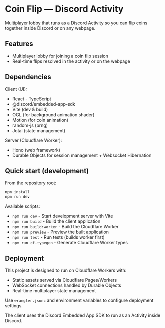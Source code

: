# Coin Flip — Discord Activity

Multiplayer lobby that runs as a Discord Activity so you can flip coins together inside Discord or on any webpage.

## Features

- Multiplayer lobby for joining a coin flip session
- Real-time flips resolved in the activity or on the webpage

## Dependencies

Client (UI):

- React - TypeScript
- @discord/embedded-app-sdk
- Vite (dev & build)
- OGL (for background animation shader)
- Motion (for coin animation)
- random-js (prng)
- Jotai (state management)

Server (Cloudflare Worker):

- Hono (web framework)
- Durable Objects for session management + Websocket Hibernation

## Quick start (development)

From the repository root:

```cmd
npm install
npm run dev
```

Available scripts:

- `npm run dev` - Start development server with Vite
- `npm run build` - Build the client application
- `npm run build:worker` - Build the Cloudflare Worker
- `npm run preview` - Preview the built application
- `npm run test` - Run tests (builds worker first)
- `npm run cf-typegen` - Generate Cloudflare Worker types

## Deployment

This project is designed to run on Cloudflare Workers with:

- Static assets served via Cloudflare Pages/Workers
- WebSocket connections handled by Durable Objects
- Real-time multiplayer state management

Use `wrangler.jsonc` and environment variables to configure deployment settings.

The client uses the Discord Embedded App SDK to run as an Activity inside Discord.
